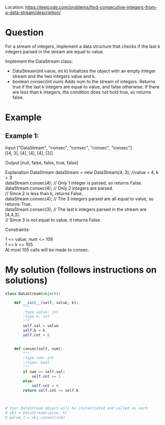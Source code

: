 Location: https://leetcode.com/problems/find-consecutive-integers-from-a-data-stream/description/
# Question
For a stream of integers, implement a data structure that checks if the last k integers parsed in the stream are equal to value.

Implement the DataStream class:

- DataStream(int value, int k) Initializes the object with an empty integer stream and the two integers value and k.
- boolean consec(int num) Adds num to the stream of integers. Returns true if the last k integers are equal to value, and false otherwise. If there are less than k integers, the condition does not hold true, so returns false.
 

 
# Example

## Example 1:

Input
["DataStream", "consec", "consec", "consec", "consec"]\
[[4, 3], [4], [4], [4], [3]]

Output
[null, false, false, true, false]

Explanation
DataStream dataStream = new DataStream(4, 3); //value = 4, k = 3 \
dataStream.consec(4); // Only 1 integer is parsed, so returns False. \
dataStream.consec(4); // Only 2 integers are parsed.\
                      // Since 2 is less than k, returns False. \
dataStream.consec(4); // The 3 integers parsed are all equal to value, so returns True. \
dataStream.consec(3); // The last k integers parsed in the stream are [4,4,3].\
                      // Since 3 is not equal to value, it returns False.


Constraints:

1 <= value, num <= 109\
1 <= k <= 105\
At most 105 calls will be made to consec.
 

# My solution (follows instructions on solutions)
```python
class DataStream(object):

    def __init__(self, value, k):
        """
        :type value: int
        :type k: int
        """
        self.val = value
        self.k = k
        self.cnt = 0
        

    def consec(self, num):
        """
        :type num: int
        :rtype: bool
        """
        if num == self.val:
            self.cnt += 1
        else:
            self.cnt = 0
        return self.cnt >= self.k
        


# Your DataStream object will be instantiated and called as such:
# obj = DataStream(value, k)
# param_1 = obj.consec(num)
```
